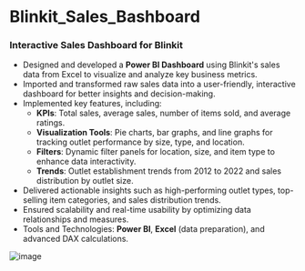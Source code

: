 # Blinkit_Sales_Bashboard

### **Interactive Sales Dashboard for Blinkit**
- Designed and developed a **Power BI Dashboard** using Blinkit's sales data from Excel to visualize and analyze key business metrics.
- Imported and transformed raw sales data into a user-friendly, interactive dashboard for better insights and decision-making.
- Implemented key features, including:
  - **KPIs**: Total sales, average sales, number of items sold, and average ratings.
  - **Visualization Tools**: Pie charts, bar graphs, and line graphs for tracking outlet performance by size, type, and location.
  - **Filters**: Dynamic filter panels for location, size, and item type to enhance data interactivity.
  - **Trends**: Outlet establishment trends from 2012 to 2022 and sales distribution by outlet size.
- Delivered actionable insights such as high-performing outlet types, top-selling item categories, and sales distribution trends.
- Ensured scalability and real-time usability by optimizing data relationships and measures.
- Tools and Technologies: **Power BI**, **Excel** (data preparation), and advanced DAX calculations.

![image](https://github.com/user-attachments/assets/10d5fe99-e35e-45f7-9a6c-4a9ca621671c)
